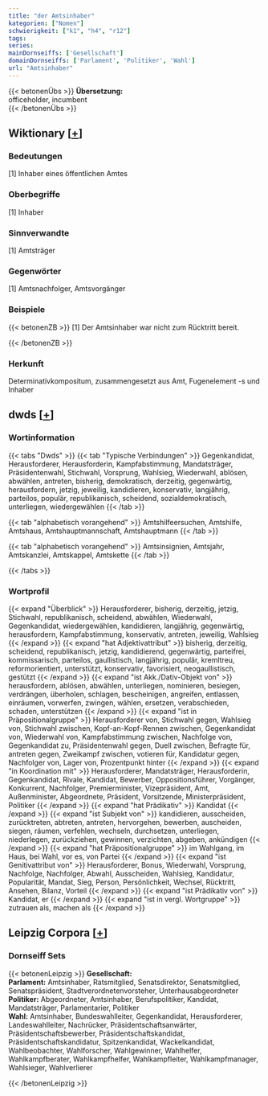 ```yaml
---
title: "der Amtsinhaber"
kategorien: ["Nomen"]
schwierigkeit: ["k1", "h4", "r12"]
tags:
series:
mainDornseiffs: ['Gesellschaft']
domainDornseiffs: ['Parlament', 'Politiker', 'Wahl']
url: "Amtsinhaber"
---
```


{{< betonenÜbs >}}
**Übersetzung:**  
officeholder, incumbent  
{{< /betonenÜbs >}}

## Wiktionary [[+](https://de.wiktionary.org/wiki/Amtsinhaber)]

### Bedeutungen
[1] Inhaber eines öffentlichen Amtes  

### Oberbegriffe
[1] Inhaber  

### Sinnverwandte
[1] Amtsträger  

### Gegenwörter
[1] Amtsnachfolger, Amtsvorgänger  

### Beispiele
{{< betonenZB >}}
[1] Der Amtsinhaber war nicht zum Rücktritt bereit.  

{{< /betonenZB >}}
### Herkunft
Determinativkompositum, zusammengesetzt aus Amt, Fugenelement -s und Inhaber  



## dwds [[+](https://www.dwds.de/wb/Amtsinhaber)]

### Wortinformation
{{< tabs "Dwds" >}}
{{< tab "Typische Verbindungen" >}}
Gegenkandidat, Herausforderer, Herausforderin, Kampfabstimmung, Mandatsträger, Präsidentenwahl, Stichwahl, Vorsprung, Wahlsieg, Wiederwahl, ablösen, abwählen, antreten, bisherig, demokratisch, derzeitig, gegenwärtig, herausfordern, jetzig, jeweilig, kandidieren, konservativ, langjährig, parteilos, populär, republikanisch, scheidend, sozialdemokratisch, unterliegen, wiedergewählen
{{< /tab >}}

{{< tab "alphabetisch vorangehend" >}}
Amtshilfeersuchen, Amtshilfe, Amtshaus, Amtshauptmannschaft, Amtshauptmann
{{< /tab >}}

{{< tab "alphabetisch vorangehend" >}}
Amtsinsignien, Amtsjahr, Amtskanzlei, Amtskappel, Amtskette
{{< /tab >}}

{{< /tabs >}}

### Wortprofil
{{< expand "Überblick" >}} Herausforderer, bisherig, derzeitig, jetzig, Stichwahl, republikanisch, scheidend, abwählen, Wiederwahl, Gegenkandidat, wiedergewählen, kandidieren, langjährig, gegenwärtig, herausfordern, Kampfabstimmung, konservativ, antreten, jeweilig, Wahlsieg {{< /expand >}}
{{< expand "hat Adjektivattribut" >}} bisherig, derzeitig, scheidend, republikanisch, jetzig, kandidierend, gegenwärtig, parteifrei, kommissarisch, parteilos, gaullistisch, langjährig, populär, kremltreu, reformorientiert, unterstützt, konservativ, favorisiert, neogaullistisch, gestützt {{< /expand >}}
{{< expand "ist Akk./Dativ-Objekt von" >}} herausfordern, ablösen, abwählen, unterliegen, nominieren, besiegen, verdrängen, überholen, schlagen, bescheinigen, angreifen, entlassen, einräumen, vorwerfen, zwingen, wählen, ersetzen, verabschieden, schaden, unterstützen {{< /expand >}}
{{< expand "ist in Präpositionalgruppe" >}} Herausforderer von, Stichwahl gegen, Wahlsieg von, Stichwahl zwischen, Kopf-an-Kopf-Rennen zwischen, Gegenkandidat von, Wiederwahl von, Kampfabstimmung zwischen, Nachfolge von, Gegenkandidat zu, Präsidentenwahl gegen, Duell zwischen, Befragte für, antreten gegen, Zweikampf zwischen, votieren für, Kandidatur gegen, Nachfolger von, Lager von, Prozentpunkt hinter {{< /expand >}}
{{< expand "in Koordination mit" >}} Herausforderer, Mandatsträger, Herausforderin, Gegenkandidat, Rivale, Kandidat, Bewerber, Oppositionsführer, Vorgänger, Konkurrent, Nachfolger, Premierminister, Vizepräsident, Amt, Außenminister, Abgeordnete, Präsident, Vorsitzende, Ministerpräsident, Politiker {{< /expand >}}
{{< expand "hat Prädikativ" >}} Kandidat {{< /expand >}}
{{< expand "ist Subjekt von" >}} kandidieren, ausscheiden, zurücktreten, abtreten, antreten, hervorgehen, bewerben, auscheiden, siegen, räumen, verfehlen, wechseln, durchsetzen, unterliegen, niederlegen, zurückziehen, gewinnen, verzichten, abgeben, ankündigen {{< /expand >}}
{{< expand "hat Präpositionalgruppe" >}} im Wahlgang, im Haus, bei Wahl, vor es, von Partei {{< /expand >}}
{{< expand "ist Genitivattribut von" >}} Herausforderer, Bonus, Wiederwahl, Vorsprung, Nachfolge, Nachfolger, Abwahl, Ausscheiden, Wahlsieg, Kandidatur, Popularität, Mandat, Sieg, Person, Persönlichkeit, Wechsel, Rücktritt, Ansehen, Bilanz, Vorteil {{< /expand >}}
{{< expand "ist Prädikativ von" >}} Kandidat, er {{< /expand >}}
{{< expand "ist in vergl. Wortgruppe" >}} zutrauen als, machen als {{< /expand >}}

## Leipzig Corpora [[+](https://corpora.uni-leipzig.de/en/res?word=Amtsinhaber&corpusId=deu_newscrawl-public_2018)]

### Dornseiff Sets
{{< betonenLeipzig >}}
**Gesellschaft:**  
**Parlament:** Amtsinhaber, Ratsmitglied, Senatsdirektor, Senatsmitglied, Senatspräsident, Stadtverordnetenvorsteher, Unterhausabgeordneter  
**Politiker:** Abgeordneter, Amtsinhaber, Berufspolitiker, Kandidat, Mandatsträger, Parlamentarier, Politiker  
**Wahl:** Amtsinhaber, Bundeswahlleiter, Gegenkandidat, Herausforderer, Landeswahlleiter, Nachrücker, Präsidentschaftsanwärter, Präsidentschaftsbewerber, Präsidentschaftskandidat, Präsidentschaftskandidatur, Spitzenkandidat, Wackelkandidat, Wahlbeobachter, Wahlforscher, Wahlgewinner, Wahlhelfer, Wahlkampfberater, Wahlkampfhelfer, Wahlkampfleiter, Wahlkampfmanager, Wahlsieger, Wahlverlierer  

{{< /betonenLeipzig >}}

